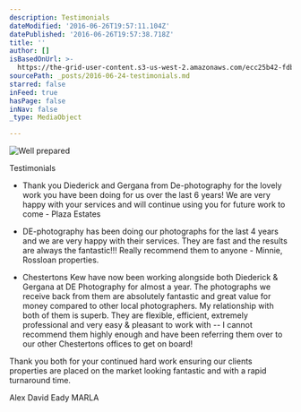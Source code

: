 ```yaml
---
description: Testimonials
dateModified: '2016-06-26T19:57:11.104Z'
datePublished: '2016-06-26T19:57:38.718Z'
title: ''
author: []
isBasedOnUrl: >-
  https://the-grid-user-content.s3-us-west-2.amazonaws.com/ecc25b42-fdbc-4b9c-8e2b-075442082f64.jpg
sourcePath: _posts/2016-06-24-testimonials.md
starred: false
inFeed: true
hasPage: false
inNav: false
_type: MediaObject

---
```

![Well prepared ](https://imgflo.herokuapp.com/graph/vahj1ThiexotieMo/36d4cd62d5113b23ddac9d29b4c9b240/croprotate.jpg?cropheight=2587&cropwidth=3954&degrees=0&input=https%3A%2F%2Fthe-grid-user-content.s3-us-west-2.amazonaws.com%2Fecc25b42-fdbc-4b9c-8e2b-075442082f64.jpg&x=0&y=0)

Testimonials

* Thank you Diederick and Gergana from De-photography for the lovely work you have been doing for us over the last 6 years! We are very happy with your services and will continue using you for future work to come - Plaza Estates

* DE-photography has been doing our photographs for the last 4 years and we are very happy with their services. They are fast and the results are always the fantastic!!! Really recommend them to anyone - Minnie, Rossloan properties.

* Chestertons Kew have now been working alongside both Diederick & Gergana at DE Photography for almost a year. The photographs we receive back from them are absolutely fantastic and great value for money compared to other local photographers. My relationship with both of them is superb. They are flexible, efficient, extremely professional and very easy & pleasant to work with -- I cannot recommend them highly enough and have been referring them over to our other Chestertons offices to get on board!

Thank you both for your continued hard work ensuring our clients properties are placed on the market looking fantastic and with a rapid turnaround time.

Alex David Eady MARLA